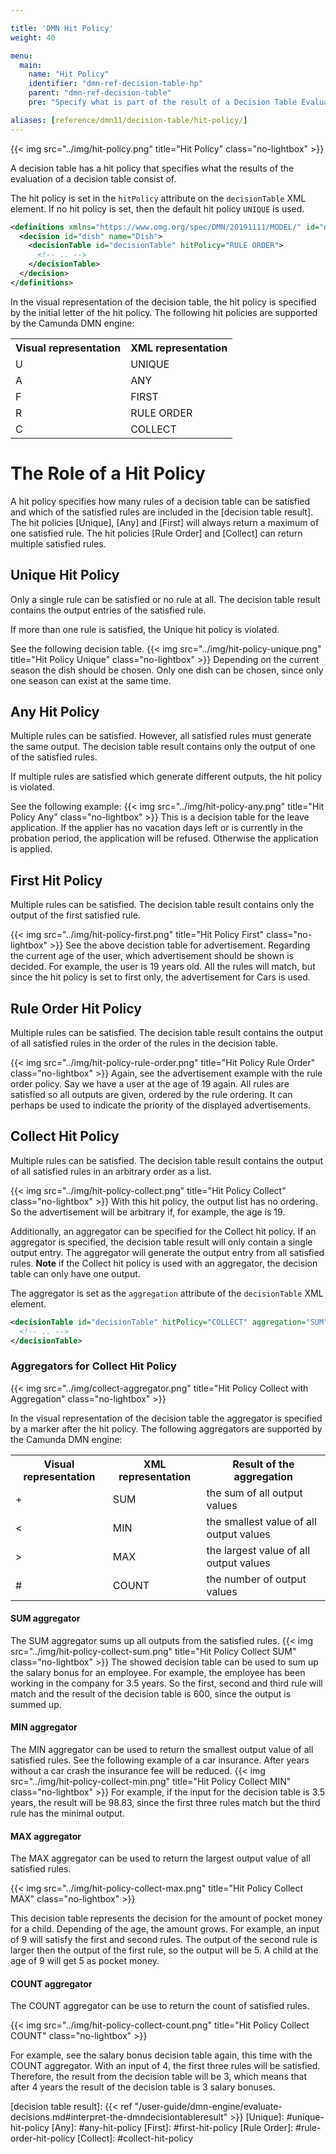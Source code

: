 ```yaml
---

title: 'DMN Hit Policy'
weight: 40

menu:
  main:
    name: "Hit Policy"
    identifier: "dmn-ref-decision-table-hp"
    parent: "dmn-ref-decision-table"
    pre: "Specify what is part of the result of a Decision Table Evaluation"

aliases: [reference/dmn11/decision-table/hit-policy/]
---
```


{{< img src="../img/hit-policy.png" title="Hit Policy" class="no-lightbox" >}}

A decision table has a hit policy that specifies what the
results of the evaluation of a decision table consist of.

The hit policy is set in the `hitPolicy` attribute on the `decisionTable` XML
element. If no hit policy is set, then the default hit policy `UNIQUE` is used.

```xml
<definitions xmlns="https://www.omg.org/spec/DMN/20191111/MODEL/" id="definitions" name="definitions" namespace="http://camunda.org/schema/1.0/dmn">
  <decision id="dish" name="Dish">
    <decisionTable id="decisionTable" hitPolicy="RULE ORDER">
      <!-- .. -->
    </decisionTable>
  </decision>
</definitions>
```

In the visual representation of the decision table, the hit policy is specified
by the initial letter of the hit policy. The following hit policies are
supported by the Camunda DMN engine:

<table class="table table-striped">
  <tr>
    <th>Visual representation</th>
    <th>XML representation</th>
  </tr>
  <tr>
    <td>U</td>
    <td>UNIQUE</td>
  </tr>
  <tr>
    <td>A</td>
    <td>ANY</td>
  </tr>
  <tr>
    <td>F</td>
    <td>FIRST</td>
  </tr>
  <tr>
    <td>R</td>
    <td>RULE ORDER</td>
  </tr>
  <tr>
    <td>C</td>
    <td>COLLECT</td>
  </tr>
</table>

# The Role of a Hit Policy

A hit policy specifies how many rules of a decision table can be satisfied and
which of the satisfied rules are included in the [decision table result]. The
hit policies [Unique], [Any] and [First] will always return a maximum of one
satisfied rule. The hit policies [Rule Order] and [Collect] can return
multiple satisfied rules.

## Unique Hit Policy

Only a single rule can be satisfied or no rule at all. The decision table result contains the
output entries of the satisfied rule.

If more than one rule is satisfied, the Unique hit policy is violated.

See the following decision table.
{{< img src="../img/hit-policy-unique.png" title="Hit Policy Unique" class="no-lightbox" >}}
Depending on the current season the dish should be chosen.
Only one dish can be chosen, since only one season can exist at the same time.

## Any Hit Policy

Multiple rules can be satisfied. However, all satisfied rules must generate the same
output. The decision table result contains only the output of one of the
satisfied rules.

If multiple rules are satisfied which generate different outputs, the hit policy
is violated.

See the following example:
{{< img src="../img/hit-policy-any.png" title="Hit Policy Any" class="no-lightbox" >}}
This is a decision table for the leave application. If the applier
has no vacation days left or is currently in the probation period, the application will be refused.
Otherwise the application is applied.

## First Hit Policy

Multiple rules can be satisfied. The decision table result contains only
the output of the first satisfied rule.

{{< img src="../img/hit-policy-first.png" title="Hit Policy First" class="no-lightbox" >}}
See the above decistion table for advertisement. Regarding the current age of the user, which
advertisement should be shown is decided. For example, the user is 19 years old. All the rules will match, but since
the hit policy is set to first only, the advertisement for Cars is used.

## Rule Order Hit Policy

Multiple rules can be satisfied. The decision table result contains the output
of all satisfied rules in the order of the rules in the decision table.

{{< img src="../img/hit-policy-rule-order.png" title="Hit Policy Rule Order" class="no-lightbox" >}}
Again, see the advertisement example with the rule order policy. Say we have a user at the age of 19 again.
All rules are satisfied so all outputs are given, ordered by the rule ordering.
It can perhaps be used to indicate the priority of the displayed advertisements.

## Collect Hit Policy

Multiple rules can be satisfied. The decision table result contains the output
of all satisfied rules in an arbitrary order as a list.

{{< img src="../img/hit-policy-collect.png" title="Hit Policy Collect" class="no-lightbox" >}}
With this hit policy, the output list has no ordering. So the advertisement will be arbitrary
if, for example, the age is 19.

Additionally, an aggregator can be specified for the Collect hit policy. If an
aggregator is specified, the decision table result will only contain a single
output entry. The aggregator will generate the output entry from all satisfied
rules. **Note** if the Collect hit policy is used with an aggregator, the
decision table can only have one output.

The aggregator is set as the `aggregation` attribute of the `decisionTable`
XML element.

```xml
<decisionTable id="decisionTable" hitPolicy="COLLECT" aggregation="SUM">
  <!-- .. -->
</decisionTable>
```

### Aggregators for Collect Hit Policy

{{< img src="../img/collect-aggregator.png" title="Hit Policy Collect with Aggregation" class="no-lightbox" >}}

In the visual representation of the decision table the aggregator is specified
by a marker after the hit policy. The following aggregators are supported by
the Camunda DMN engine:

<table class="table table-striped">
  <tr>
    <th>Visual representation</th>
    <th>XML representation</th>
    <th>Result of the aggregation</th>
  </tr>
  <tr>
    <td>+</td>
    <td>SUM</td>
    <td>the sum of all output values</td>
  </tr>
  <tr>
    <td><</td>
    <td>MIN</td>
    <td>the smallest value of all output values</td>
  </tr>
  <tr>
    <td>></td>
    <td>MAX</td>
    <td>the largest value of all output values</td>
  </tr>
  <tr>
    <td>#</td>
    <td>COUNT</td>
    <td>the number of output values</td>
  </tr>
</table>

#### SUM aggregator
The SUM aggregator sums up all outputs from the satisfied rules.
{{< img src="../img/hit-policy-collect-sum.png" title="Hit Policy Collect SUM" class="no-lightbox" >}}
The showed decision table can be used to sum up the salary bonus for an employee. For example, the employee has been working in the company for
3.5 years. So the first, second and third rule will match and the result of the decision table is 600, since the output is summed up.

#### MIN aggregator
The MIN aggregator can be used to return the smallest output value of all satisfied rules.
See the following example of a car insurance. After years without a car crash the insurance fee will be reduced.
{{< img src="../img/hit-policy-collect-min.png" title="Hit Policy Collect MIN" class="no-lightbox" >}}
For example, if the input for the decision table is 3.5 years, the result will be 98.83, since the first three rules match
but the third rule has the minimal output.

#### MAX aggregator
The MAX aggregator can be used to return the largest output value of all satisfied rules.

{{< img src="../img/hit-policy-collect-max.png" title="Hit Policy Collect MAX" class="no-lightbox" >}}

This decision table represents the decision for the amount of pocket money for a child.
Depending of the age, the amount grows. For example, an input of 9 will satisfy the first and second rules.
The output of the second rule is larger then the output of the first rule, so the output
will be 5. A child at the age of 9 will get 5 as pocket money.

#### COUNT aggregator
The COUNT aggregator can be use to return the count of satisfied rules.

{{< img src="../img/hit-policy-collect-count.png" title="Hit Policy Collect COUNT" class="no-lightbox" >}}

For example, see the salary bonus decision table again, this time with the COUNT aggregator.
With an input of 4, the first three rules will be satisfied. Therefore, the result from the decision table will be 3, which means
that after 4 years the result of the decision table is 3 salary bonuses.

[decision table result]: {{< ref "/user-guide/dmn-engine/evaluate-decisions.md#interpret-the-dmndecisiontableresult" >}}
[Unique]: #unique-hit-policy
[Any]: #any-hit-policy
[First]: #first-hit-policy
[Rule Order]: #rule-order-hit-policy
[Collect]: #collect-hit-policy
